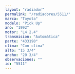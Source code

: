 ```yaml
---
layout: "radiador"
permalink: "/radiadores/5511/"
marca: "Toyota"
modelo: "Pick Up"
ano: "1992"
motor: "L4 2.4"
transmision: "Automática"
parte: "433198"
clima: "Con clima"
alto: "15 3/4"
ancho: "20 3/4"
observaciones: ""
id: "5511"
---
```


